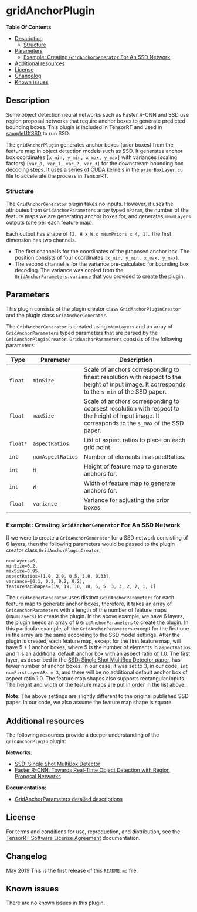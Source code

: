 # gridAnchorPlugin

**Table Of Contents**
- [Description](#description)
    * [Structure](#structure)
- [Parameters](#parameters)
	* [Example: Creating `GridAnchorGenerator` For An SSD Network](#example-creating-gridanchorgenerator-for-an-ssd-network)
- [Additional resources](#additional-resources)
- [License](#license)
- [Changelog](#changelog)
- [Known issues](#known-issues)

## Description

Some object detection neural networks such as Faster R-CNN and SSD use region proposal networks that require anchor boxes to generate predicted bounding boxes. This plugin is included in TensorRT and used in [sampleUffSSD](https://docs.nvidia.com/deeplearning/sdk/tensorrt-sample-support-guide/index.html#uffssd_sample) to run SSD.
  
The `gridAnchorPlugin` generates anchor boxes (prior boxes) from the feature map in object detection models such as SSD. It generates anchor box coordinates `[x_min, y_min, x_max, y_max]` with variances (scaling factors) `[var_0, var_1, var_2, var_3]` for the downstream bounding box decoding steps. It uses a series of CUDA kernels in the `priorBoxLayer.cu` file to accelerate the process in TensorRT.


### Structure

The `GridAnchorGenerator` plugin takes no inputs. However, it uses the attributes from `GridAnchorParameters` array typed `mParam`, the number of the feature maps we are generating anchor boxes for, and generates `mNumLayers` outputs (one per each feature map).

Each output has shape of `[2, H x W x mNumPriors x 4, 1]`. The first dimension has two channels.

-  The first channel is for the coordinates of the proposed anchor box. The position consists of four coordinates `[x_min, y_min, x_max, y_max]`.
-  The second channel is for the variance pre-calculated for bounding box decoding. The variance was copied from the `GridAnchorParameters.variance` that you provided to create the plugin.

## Parameters

This plugin consists of the plugin creator class `GridAnchorPluginCreator` and the plugin class `GridAnchorGenerator`.
  
The `GridAnchorGenerator` is created using `mNumLayers` and an array of `GridAnchorParameters` typed parameters that are parsed by the `GridAnchorPluginCreator`.  `GridAnchorParameters` consists of the following parameters:

| Type     | Parameter                | Description
|----------|--------------------------|--------------------------------------------------------
|`float`   |`minSize`                 |Scale of anchors corresponding to finest resolution with respect to the height of input image. It corresponds to the `s_min` of the SSD paper.
|`float`   |`maxSize`                 |Scale of anchors corresponding to coarsest resolution with respect to the height of input image. It corresponds to the `s_max` of the SSD paper.
|`float*`  |`aspectRatios`            |List of aspect ratios to place on each grid point.
|`int`     |`numAspectRatios`         |Number of elements in aspectRatios.
|`int`     |`H`                       |Height of feature map to generate anchors for.
|`int`     |`W`                       |Width of feature map to generate anchors for.
|`float`   |`variance`                |Variance for adjusting the prior boxes.

### Example: Creating `GridAnchorGenerator` For An SSD Network

If we were to create a `GridAnchorGenerator` for a SSD network consisting of 6 layers, then the following parameters would be passed to the plugin creator class `GridAnchorPluginCreator`:
```
numLayers=6,
minSize=0.2,
maxSize=0.95,
aspectRatios=[1.0, 2.0, 0.5, 3.0, 0.33],
variance=[0.1, 0.1, 0.2, 0.2],
featureMapShapes=[19, 19, 10, 10, 5, 5, 3, 3, 2, 2, 1, 1]
```
 
The `GridAnchorGenerator` uses distinct `GridAnchorParameters` for each feature map to generate anchor boxes, therefore, it takes an array of `GridAnchorParameters` with a length of the number of feature maps (`mNumLayers`) to create the plugin. In the above example, we have 6 layers, the plugin needs an array of 6 `GridAnchorParameters` to create the plugin. In this particular example, all the `GridAnchorParameters` except for the first one in the array are the same according to the SSD model settings. After the plugin is created, each feature map, except for the first feature map, will have 5 + 1 anchor boxes, where 5 is the number of elements in `aspectRatios` and 1 is an additional default anchor box with an aspect ratio of 1.0. The first layer, as described in the [SSD: Single Shot MultiBox Detector paper](https://arxiv.org/pdf/1512.02325.pdf), has fewer number of anchor boxes. In our case, it was set to 3, in our code, `int numFirstLayerARs = 3`, and there will be no additional default anchor box of aspect ratio 1.0. The feature map shapes also supports rectangular inputs. The height and width of the feature maps are put in order in the list above.
  
**Note:** The above settings are slightly different to the original published SSD paper. In our code, we also assume the feature map shape is square.

## Additional resources

The following resources provide a deeper understanding of the `gridAnchorPlugin` plugin:

**Networks:**
-   [SSD: Single Shot MultiBox Detector](https://arxiv.org/abs/1512.02325)
-   [Faster R-CNN: Towards Real-Time Object Detection with Region Proposal Networks](https://arxiv.org/abs/1506.01497)

**Documentation:**
-   [GridAnchorParameters detailed descriptions](https://docs.nvidia.com/deeplearning/sdk/tensorrt-api/c_api/structnvinfer1_1_1plugin_1_1_grid_anchor_parameters.html)


## License

For terms and conditions for use, reproduction, and distribution, see the [TensorRT Software License Agreement](https://docs.nvidia.com/deeplearning/sdk/tensorrt-sla/index.html) 
documentation.


## Changelog

May 2019
This is the first release of this `README.md` file.


## Known issues

There are no known issues in this plugin.